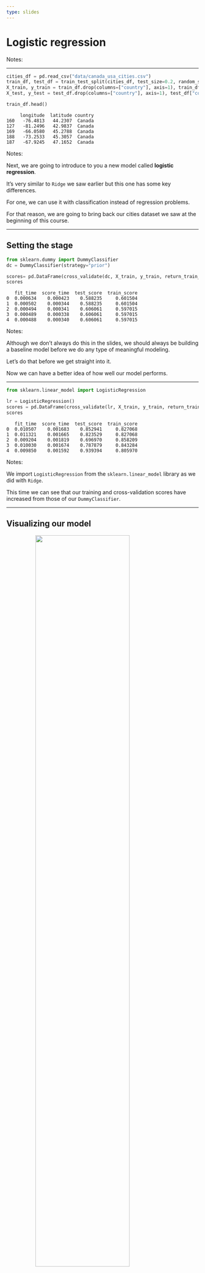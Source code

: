 ```yaml
---
type: slides
---
```


# Logistic regression

Notes: <br>

---

``` python
cities_df = pd.read_csv("data/canada_usa_cities.csv")
train_df, test_df = train_test_split(cities_df, test_size=0.2, random_state=123)
X_train, y_train = train_df.drop(columns=["country"], axis=1), train_df["country"]
X_test, y_test = test_df.drop(columns=["country"], axis=1), test_df["country"]

train_df.head()
```

```out
     longitude  latitude country
160   -76.4813   44.2307  Canada
127   -81.2496   42.9837  Canada
169   -66.0580   45.2788  Canada
188   -73.2533   45.3057  Canada
187   -67.9245   47.1652  Canada
```

Notes:

Next, we are going to introduce to you a new model called **logistic
regression**.

It’s very similar to `Ridge` we saw earlier but this one has some key
differences.

For one, we can use it with classification instead of regression
problems.

For that reason, we are going to bring back our cities dataset we saw at
the beginning of this course.

---

## Setting the stage

``` python
from sklearn.dummy import DummyClassifier
dc = DummyClassifier(strategy="prior")

scores= pd.DataFrame(cross_validate(dc, X_train, y_train, return_train_score=True))
scores
```

```out
   fit_time  score_time  test_score  train_score
0  0.000634    0.000423    0.588235     0.601504
1  0.000502    0.000344    0.588235     0.601504
2  0.000494    0.000341    0.606061     0.597015
3  0.000489    0.000338    0.606061     0.597015
4  0.000488    0.000340    0.606061     0.597015
```

Notes:

Although we don’t always do this in the slides, we should always be
building a baseline model before we do any type of meaningful modeling.

Let’s do that before we get straight into it.

Now we can have a better idea of how well our model performs.

---

``` python
from sklearn.linear_model import LogisticRegression
```

``` python
lr = LogisticRegression()
scores = pd.DataFrame(cross_validate(lr, X_train, y_train, return_train_score=True))
scores
```

```out
   fit_time  score_time  test_score  train_score
0  0.010507    0.001683    0.852941     0.827068
1  0.011321    0.001665    0.823529     0.827068
2  0.009204    0.001819    0.696970     0.858209
3  0.010030    0.001674    0.787879     0.843284
4  0.009850    0.001592    0.939394     0.805970
```

Notes:

We import `LogisticRegression` from the `sklearn.linear_model` library
as we did with `Ridge`.

This time we can see that our training and cross-validation scores have
increased from those of our `DummyClassifier`.

---

## Visualizing our model

<img src="/module8/module8_09/unnamed-chunk-6-1.png" width="70%" style="display: block; margin: auto;" />

Notes:

We saw that with SVMs and decision trees that we could visualize our
model with decision boundaries and we can do the same thing with
logistic regression.

Here, we can see we get a line that separates our two target classes.

---

<br> <br> <br> <br>

<center>

<img src="/module8/triple_graph.png"  width = "100%" alt="404 image" />

</center>

Notes:

If we look at some other models that we did this in comparison for you
can understand a bit more on why we call Logistic Regression a “linear
Classifiers”.

Notice a linear decision boundary (a line in our case).

---

# Coefficients

``` python
lr = LogisticRegression()
lr.fit(X_train, y_train); 
```

``` python
print("Model coefficients:", lr.coef_)
print("Model intercept:", lr.intercept_)
```

``` out
Model coefficients: [[-0.04108149 -0.33683126]]
Model intercept: [10.8869838]
```

``` python
data = {'features': X_train.columns, 'coefficients':lr.coef_[0]}
pd.DataFrame(data)
```

```out
    features  coefficients
0  longitude     -0.041081
1   latitude     -0.336831
```

Notes:

Just like we saw for `Ridge`. we can get the equation of that line and
the coefficients of our `latitude` and `longitude` features using
`.coef_`.

In this case, we see that both are negative coefficients.

We also can see that the coefficient of latitude is larger in magnitude
than that of longitude.

This makes a lot of sense because Canada as a country lies above the USA
and so we expect `latitude` values to contribute more to a prediction
than `longitude` which Canada and the `USA` have quite similar values.

---

## Predictions

``` python
lr.classes_
```

```out
array(['Canada', 'USA'], dtype=object)
```

``` python
example = X_test.iloc[0,:]
example.tolist()
```

```out
[-64.8001, 46.098]
```

``` python
(example.tolist() * lr.coef_).sum(axis=1) + lr.intercept_ 
```

```out
array([-1.97817876])
```

``` python
lr.predict([example])
```

```out
array(['Canada'], dtype=object)
```

Notes:

Again, let’s take an example from our test set and calculate the outcome
using our coefficients and intercept.

We get a value of -1.978.

In `Ridge` our prediction would be the calculated result so -1.97, but
for logistic regression, we check the **sign** of the calculation only.

Our threshold is 0.

  - If the result was positive, it predicts one class; if negative, it
    predicts the other.

That means everything negative corresponds to “Canada” and everything
positive predicts a class of “USA”.

If we use `predict`, it gives us the same result as well\!

These are “hard predictions” but we can also use this for something
called “soft predictions” as well.

(That’s in the next slide deck\!)

---

## Hyperparameter: C (A new one)

``` python
scores_dict ={
"C" :10.0**np.arange(-6,2,1),
"train_score" : list(),
"cv_score" : list(),
}
for C in scores_dict['C']:
    lr_model = LogisticRegression(C=C)
    results = cross_validate(lr_model, X_train, y_train, return_train_score=True)
    scores_dict['train_score'].append(results["train_score"].mean())
    scores_dict['cv_score'].append(results["test_score"].mean())
```

``` python
pd.DataFrame(scores_dict)
```

```out
           C  train_score  cv_score
0   0.000001     0.598810  0.598930
1   0.000010     0.598810  0.598930
2   0.000100     0.664707  0.658645
3   0.001000     0.784424  0.790731
4   0.010000     0.827842  0.826203
5   0.100000     0.832320  0.820143
6   1.000000     0.832320  0.820143
7  10.000000     0.832320  0.820143
```

Notes:

At this point, you should be feeling pretty comfortable with
hyperparameters.

We saw that `Ridge` has the hyperparameter `alpha`, well `C`
(annoyingly) has the opposite effect on the fundamental trade-off.

In general, we say smaller `C` leads to a less complex model (whereas
with `Ridge`, lower `alpha` means higher complexity).

Higher values of `C` leads to more overfitting and lower values to less
overfitting.

---

``` python
param_grid = {
    "C": scipy.stats.uniform(0, 100)}

lr = LogisticRegression()
grid_search = RandomizedSearchCV(lr, param_grid, cv=5, return_train_score=True, verbose=1, n_jobs=-1)
grid_search.fit(X_train, y_train);
```

```out
Fitting 5 folds for each of 10 candidates, totalling 50 fits

[Parallel(n_jobs=-1)]: Using backend LokyBackend with 8 concurrent workers.
[Parallel(n_jobs=-1)]: Done  34 tasks      | elapsed:    1.8s
[Parallel(n_jobs=-1)]: Done  50 out of  50 | elapsed:    1.8s finished
```

``` python
grid_search.best_params_
```

```out
{'C': 32.648877607780925}
```

``` python
grid_search.best_score_
```

```out
0.8201426024955436
```

Notes:

`LogisticRegression`’s default `C` hyperparameter is 1.

Let’s see what kind of value we get if we do `RandomizedGrid`.

---

# Let’s apply what we learned\!

Notes: <br>
